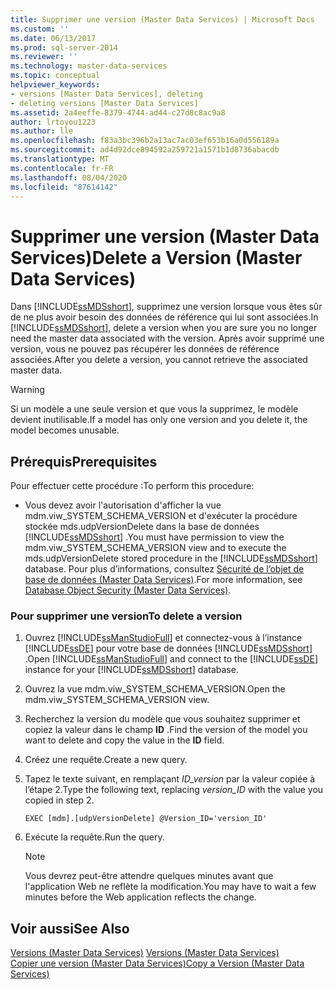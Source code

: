 ```yaml
---
title: Supprimer une version (Master Data Services) | Microsoft Docs
ms.custom: ''
ms.date: 06/13/2017
ms.prod: sql-server-2014
ms.reviewer: ''
ms.technology: master-data-services
ms.topic: conceptual
helpviewer_keywords:
- versions [Master Data Services], deleting
- deleting versions [Master Data Services]
ms.assetid: 2a4eeffe-8379-4744-ad44-c27d8c8ac9a8
author: lrtoyou1223
ms.author: lle
ms.openlocfilehash: f83a3bc396b2a13ac7ac03ef653b16a0d556189a
ms.sourcegitcommit: ad4d92dce894592a259721a1571b1d8736abacdb
ms.translationtype: MT
ms.contentlocale: fr-FR
ms.lasthandoff: 08/04/2020
ms.locfileid: "87614142"
---
```

# <a name="delete-a-version-master-data-services"></a><span data-ttu-id="7884e-102">Supprimer une version (Master Data Services)</span><span class="sxs-lookup"><span data-stu-id="7884e-102">Delete a Version (Master Data Services)</span></span>
  <span data-ttu-id="7884e-103">Dans [!INCLUDE[ssMDSshort](../includes/ssmdsshort-md.md)], supprimez une version lorsque vous êtes sûr de ne plus avoir besoin des données de référence qui lui sont associées.</span><span class="sxs-lookup"><span data-stu-id="7884e-103">In [!INCLUDE[ssMDSshort](../includes/ssmdsshort-md.md)], delete a version when you are sure you no longer need the master data associated with the version.</span></span> <span data-ttu-id="7884e-104">Après avoir supprimé une version, vous ne pouvez pas récupérer les données de référence associées.</span><span class="sxs-lookup"><span data-stu-id="7884e-104">After you delete a version, you cannot retrieve the associated master data.</span></span>  
  
> [!WARNING]  
>  <span data-ttu-id="7884e-105">Si un modèle a une seule version et que vous la supprimez, le modèle devient inutilisable.</span><span class="sxs-lookup"><span data-stu-id="7884e-105">If a model has only one version and you delete it, the model becomes unusable.</span></span>  
  
## <a name="prerequisites"></a><span data-ttu-id="7884e-106">Prérequis</span><span class="sxs-lookup"><span data-stu-id="7884e-106">Prerequisites</span></span>  
 <span data-ttu-id="7884e-107">Pour effectuer cette procédure :</span><span class="sxs-lookup"><span data-stu-id="7884e-107">To perform this procedure:</span></span>  
  
-   <span data-ttu-id="7884e-108">Vous devez avoir l'autorisation d'afficher la vue mdm.viw_SYSTEM_SCHEMA_VERSION et d'exécuter la procédure stockée mds.udpVersionDelete dans la base de données [!INCLUDE[ssMDSshort](../includes/ssmdsshort-md.md)] .</span><span class="sxs-lookup"><span data-stu-id="7884e-108">You must have permission to view the mdm.viw_SYSTEM_SCHEMA_VERSION view and to execute the mds.udpVersionDelete stored procedure in the [!INCLUDE[ssMDSshort](../includes/ssmdsshort-md.md)] database.</span></span> <span data-ttu-id="7884e-109">Pour plus d’informations, consultez [Sécurité de l’objet de base de données &#40;Master Data Services&#41;](database-object-security-master-data-services.md).</span><span class="sxs-lookup"><span data-stu-id="7884e-109">For more information, see [Database Object Security &#40;Master Data Services&#41;](database-object-security-master-data-services.md).</span></span>  
  
### <a name="to-delete-a-version"></a><span data-ttu-id="7884e-110">Pour supprimer une version</span><span class="sxs-lookup"><span data-stu-id="7884e-110">To delete a version</span></span>  
  
1.  <span data-ttu-id="7884e-111">Ouvrez [!INCLUDE[ssManStudioFull](../includes/ssmanstudiofull-md.md)] et connectez-vous à l’instance [!INCLUDE[ssDE](../includes/ssde-md.md)] pour votre base de données [!INCLUDE[ssMDSshort](../includes/ssmdsshort-md.md)] .</span><span class="sxs-lookup"><span data-stu-id="7884e-111">Open [!INCLUDE[ssManStudioFull](../includes/ssmanstudiofull-md.md)] and connect to the [!INCLUDE[ssDE](../includes/ssde-md.md)] instance for your [!INCLUDE[ssMDSshort](../includes/ssmdsshort-md.md)] database.</span></span>  
  
2.  <span data-ttu-id="7884e-112">Ouvrez la vue mdm.viw_SYSTEM_SCHEMA_VERSION.</span><span class="sxs-lookup"><span data-stu-id="7884e-112">Open the mdm.viw_SYSTEM_SCHEMA_VERSION view.</span></span>  
  
3.  <span data-ttu-id="7884e-113">Recherchez la version du modèle que vous souhaitez supprimer et copiez la valeur dans le champ **ID** .</span><span class="sxs-lookup"><span data-stu-id="7884e-113">Find the version of the model you want to delete and copy the value in the **ID** field.</span></span>  
  
4.  <span data-ttu-id="7884e-114">Créez une requête.</span><span class="sxs-lookup"><span data-stu-id="7884e-114">Create a new query.</span></span>  
  
5.  <span data-ttu-id="7884e-115">Tapez le texte suivant, en remplaçant *ID_version* par la valeur copiée à l’étape 2.</span><span class="sxs-lookup"><span data-stu-id="7884e-115">Type the following text, replacing *version_ID* with the value you copied in step 2.</span></span>  
  
    ```  
    EXEC [mdm].[udpVersionDelete] @Version_ID='version_ID'  
    ```  
  
6.  <span data-ttu-id="7884e-116">Exécute la requête.</span><span class="sxs-lookup"><span data-stu-id="7884e-116">Run the query.</span></span>  
  
    > [!NOTE]  
    >  <span data-ttu-id="7884e-117">Vous devrez peut-être attendre quelques minutes avant que l'application Web ne reflète la modification.</span><span class="sxs-lookup"><span data-stu-id="7884e-117">You may have to wait a few minutes before the Web application reflects the change.</span></span>  
  
## <a name="see-also"></a><span data-ttu-id="7884e-118">Voir aussi</span><span class="sxs-lookup"><span data-stu-id="7884e-118">See Also</span></span>  
 <span data-ttu-id="7884e-119">[Versions &#40;Master Data Services&#41;](../../2014/master-data-services/versions-master-data-services.md) </span><span class="sxs-lookup"><span data-stu-id="7884e-119">[Versions &#40;Master Data Services&#41;](../../2014/master-data-services/versions-master-data-services.md) </span></span>  
 [<span data-ttu-id="7884e-120">Copier une version &#40;Master Data Services&#41;</span><span class="sxs-lookup"><span data-stu-id="7884e-120">Copy a Version &#40;Master Data Services&#41;</span></span>](../../2014/master-data-services/copy-a-version-master-data-services.md)  
  
  
